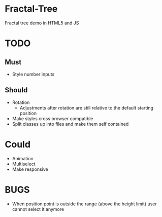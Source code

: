 # Fractal-Tree

Fractal tree demo in HTML5 and JS

# TODO

## Must

- Style number inputs

## Should

- Rotation
  - Adjustments after rotation are still relative to the default starting position
- Make styles cross browser compatible
- Split classes up into files and make them self contained

# Could

- Animation
- Multiselect
- Make responsive

# BUGS

- When position point is outside the range (above the height limit) user cannot select it anymore
